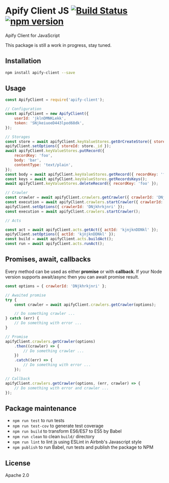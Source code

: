 # Apify Client JS [![Build Status](https://travis-ci.org/Apifier/apify-client-js.svg)](https://travis-ci.org/Apifier/apify-client-js) [![npm version](https://badge.fury.io/js/apify-client.svg)](http://badge.fury.io/js/apify-client)

Apify Client for JavaScript

This package is still a work in progress, stay tuned.

## Installation

```bash
npm install apify-client --save
```

## Usage

```javascript
const ApifyClient = require('apify-client');

// Configuration
const apifyClient = new ApifyClient({ 
    userId: 'jklnDMNKLekk', 
    token: 'SNjkeiuoeD443lpod68dk',
});

// Storages
const store = await apifyClient.keyValueStores.getOrCreateStore({ storeName: 'my-store' });
apifyClient.setOptions({ storeId: store._id });
await apifyClient.keyValueStores.putRecord({
    recordKey: 'foo',
    body: 'bar',
    contentType: 'text/plain',
});
const body = await apifyClient.keyValueStores.getRecord({ recordKey: 'foo' });
const keys = await apifyClient.keyValueStores.getRecordsKeys();
await apifyClient.keyValueStores.deleteRecord({ recordKey: 'foo' });

// Crawler
const crawler = await apifyClient.crawlers.getCrawler({ crawlerId: 'DNjkhrkjnri' });
const execution = await apifyClient.crawlers.startCrawler({ crawlerId: 'DNjkhrkjnri' });
apifyClient.setOptions({ crawlerId: 'DNjkhrkjnri' });
const execution = await apifyClient.crawlers.startCrawler();

// Acts

const act = await apifyClient.acts.getAct({ actId: 'kjnjknDDNkl' });
apifyClient.setOptions({ actId: 'kjnjknDDNkl' });
const build = await apifyClient.acts.buildAct();
const run = await apifyClient.acts.runAct();

```

## Promises, await, callbacks

Every method can be used as either **promise** or with **callback**. If your Node version supports await/async then you can await promise result.

```javascript
const options = { crawlerId: 'DNjkhrkjnri' };

// Awaited promise
try {
    const crawler = await apifyClient.crawlers.getCrawler(options);

    // Do something crawler ...
} catch (err) {
    // Do something with error ...
}

// Promise
apifyClient.crawlers.getCrawler(options)
    .then((crawler) => {
        // Do something crawler ...
    })
    .catch((err) => {
        // Do something with error ...
    });

// Callback
apifyClient.crawlers.getCrawler(options, (err, crawler) => {
    // Do something with error and crawler ...
});
```

## Package maintenance

* `npm run test` to run tests
* `npm run test-cov` to generate test coverage
* `npm run build` to transform ES6/ES7 to ES5 by Babel
* `npm run clean` to clean `build/` directory
* `npm run lint` to lint js using ESLint in Airbnb's Javascript style
* `npm publish` to run Babel, run tests and publish the package to NPM

## License

Apache 2.0

